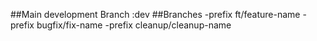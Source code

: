 ##Main development Branch
:dev
##Branches
-prefix ft/feature-name
-prefix bugfix/fix-name
-prefix cleanup/cleanup-name



